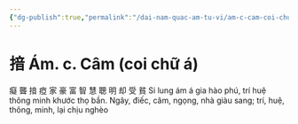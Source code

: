 ```yaml
---
{"dg-publish":true,"permalink":"/dai-nam-quac-am-tu-vi/am-c-cam-coi-chu-a/","tags":["âm-tự-vị"],"created":"2025-08-15T14:51:55.808+07:00"}
---
```


# 揞 Ám. c. Câm (coi chữ á)

癡 聾 揞 瘂 家 豪 富 智 慧 聰 明 却 受 貧 Si lung ám á gia hào phú, trí huệ thông minh khước thọ bần. Ngây, điếc, câm, ngọng, nhà giàu sang; trí, huệ, thông, minh, lại chịu nghèo